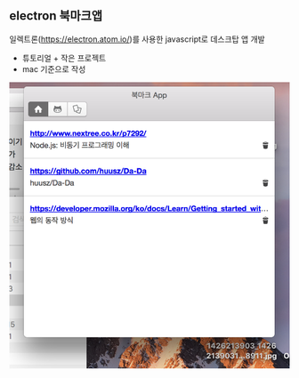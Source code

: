 ## electron 북마크앱
일렉트론(https://electron.atom.io/)를 사용한 javascript로 데스크탑 앱 개발

- 튜토리얼 + 작은 프로젝트
- mac 기준으로 작성

![img1](./readme/img1.png)